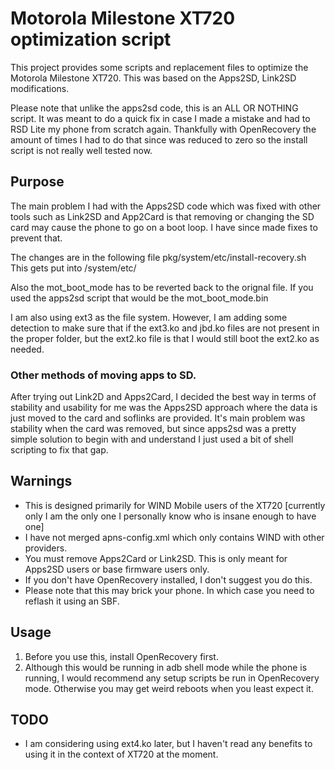 # Motorola Milestone XT720 optimization script

This project provides some scripts and replacement files to optimize the Motorola Milestone XT720.  This was based on the Apps2SD, Link2SD modifications.

Please note that unlike the apps2sd code, this is an ALL OR NOTHING script.  It was meant to do a quick fix in case I made a mistake and had to RSD Lite my phone from scratch again.  Thankfully with OpenRecovery the amount of times I had to do that since was reduced to zero so the install script is not really well tested now.

## Purpose
The main problem I had with the Apps2SD code which was fixed with other tools such as Link2SD and App2Card is that removing or changing the SD card may cause the phone to go on a boot loop.  I have since made fixes to prevent that.

The changes are in the following file pkg/system/etc/install-recovery.sh
This gets put into /system/etc/

Also the mot_boot_mode has to be reverted back to the orignal file.  If you used the apps2sd script that would be the mot_boot_mode.bin

I am also using ext3 as the file system.  However, I am adding some detection to make sure that if the ext3.ko and jbd.ko files are not present in the proper folder, but the ext2.ko file is that I would still boot the ext2.ko as needed.

### Other methods of moving apps to SD.

After trying out Link2D and Apps2Card, I decided the best way in terms of stability and usability for me was the Apps2SD approach where the data is just moved to the card and soflinks are provided.  It's main problem was stability when the card was removed, but since apps2sd was a pretty simple solution to begin with and understand I just used a bit of shell scripting to fix that gap.

## Warnings

* This is designed primarily for WIND Mobile users of the XT720 [currently only I am the only one I personally know who is insane enough to have one]
* I have not merged apns-config.xml which only contains WIND with other providers.
* You must remove Apps2Card or Link2SD.  This is only meant for Apps2SD users or base firmware users only.
* If you don't have OpenRecovery installed, I don't suggest you do this.
* Please note that this may brick your phone.  In which case you need to reflash it using an SBF.

## Usage 
1. Before you use this, install OpenRecovery first.
2. Although this would be running in adb shell mode while the phone is running, I would recommend any setup scripts be run in OpenRecovery mode.  Otherwise you may get weird reboots when you least expect it.

## TODO

* I am considering using ext4.ko later, but I haven't read any benefits to using it in the context of XT720 at the moment.
